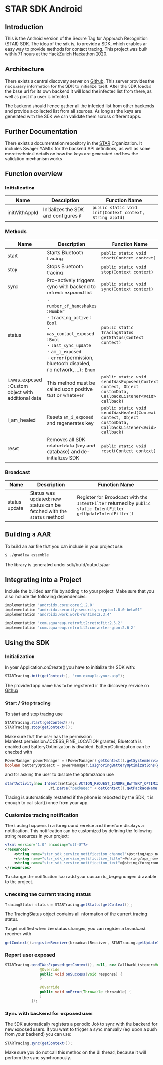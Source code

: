 # STAR SDK Android
## Introduction
This is the Android version of the Secure Tag for Approach Recognition (STAR) SDK. The idea of the sdk is, to provide a SDK, which enables an easy way to provide methods for contact tracing. This project was built within 71 hours at the HackZurich Hackathon 2020.

## Architecture
There exists a central discovery server on [Github](https://raw.githubusercontent.com/SecureTagForApproachRecognition/discovery/master/discovery.json). This server provides the necessary information for the SDK to initialize itself. After the SDK loaded the base url for its own backend it will load the infected list from there, as well as post if a user is infected.

The backend should hence gather all the infected list  from other backends and provide a collected list from all sources. As long as the keys are generated with the SDK we can validate them across different apps.

## Further Documentation

There exists a documentation repository in the [STAR](https://github.com/SecureTagForApproachRecognition) Organization. It includes Swager YAMLs for the backend API definitions, as well as some more technical details on how the keys are generated and how the validation mechanism works

## Function overview

### Initialization
Name | Description | Function Name
---- | ----------- | -------------
initWithAppId | Initializes the SDK and configures it |  `public static void init(Context context, String appId)`

### Methods 
Name | Description | Function Name
---- | ----------- | -------------
start | Starts Bluetooth tracing | `public static void start(Context context)`
stop | Stops Bluetooth tracing | `public static void stop(Context context)`
sync | Pro-actively triggers sync with backend to refresh exposed list | `public static void sync(Context context)`
status | - `number_of_handshakes` : `Number` <br /> - `tracking_active` : `Bool` <br /> - `was_contact_exposed` : `Bool` <br /> - `last_sync_update` <br /> - `am_i_exposed` <br /> - `error` (permission, bluetooth disabled, no network, ...) : `Enum` | `public static TracingStatus getStatus(Context context)`
i_was_exposed : Custom object with additional data | This method must be called upon positive test or whatever | `public static void sendIWasExposed(Context context, Object customData, CallbackListener<Void> callback)`
i_am_healed | Resets `am_i_exposed` and regenerates key | `public static void sendIWasHealed(Context context, Object customData, CallbackListener<Void> callback)`
reset | Removes all SDK related data (key and database) and de-initializes SDK | `public static void reset(Context context)`

### Broadcast
Name | Description | Function Name
---- | ----------- | -------------
status update | Status was updated; new status can be fetched with the `status` method | Register for Broadcast with the `IntentFilter` returned by `public static IntentFilter getUpdateIntentFilter()`


## Building a AAR
To build an aar file that you can include in your project use:
```sh
$ ./gradlew assemble
```
The library is generated under sdk/build/outputs/aar

## Integrating into a Project
Include the builded aar file by adding it to your project. Make sure that you also include the following dependencies:
```groovy
implementation 'androidx.core:core:1.2.0'
implementation "androidx.security:security-crypto:1.0.0-beta01"
implementation 'androidx.work:work-runtime:2.3.4'

implementation 'com.squareup.retrofit2:retrofit:2.6.2'
implementation 'com.squareup.retrofit2:converter-gson:2.6.2'
```

## Using the SDK

### Initialization
In your Application.onCreate() you have to initialize the SDK with:
```java
STARTracing.init(getContext(), "com.exmaple.your.app");
```
The provided app name has to be registered in the discovery service on [Github](https://raw.githubusercontent.com/SecureTagForApproachRecognition/discovery/master/discovery.json)

### Start / Stop tracing
To start and stop tracing use
```java
STARTracing.start(getContext());
STARTracing.stop(getContext());
```
Make sure that the user has the permission Manifest.permission.ACCESS_FINE_LOCATION granted, Bluetooth is enabled and BatteryOptimization is disabled. BatteryOptimization can be checked with
```java
PowerManager powerManager = (PowerManager) getContext().getSystemService(Context.POWER_SERVICE);
boolean batteryOptDeact = powerManager.isIgnoringBatteryOptimizations(getContext().getPackageName());
```
and for asking the user to disable the optimization use:
```java
startActivity(new Intent(Settings.ACTION_REQUEST_IGNORE_BATTERY_OPTIMIZATIONS,
					Uri.parse("package:" + getContext().getPackageName())));
```

Tracing is automatically restarted if the phone is rebooted by the SDK, it is enough to call start() once from your app.

### Customize tracing notification
The tracing happens in a foreground service and therefore displays a notification. This notification can be customized by defining the following string resources in your project:
```xml
<?xml version="1.0" encoding="utf-8"?>
<resources>
	<string name="star_sdk_service_notification_channel">@string/app_name</string>
	<string name="star_sdk_service_notification_title">@string/app_name</string>
	<string name="star_sdk_service_notification_text">@string/foreground_service_notification_text</string>
</resources>
```
To change the notification icon add your custom ic_begegnungen drawable to the project.

### Checking the current tracing status
```java
TracingStatus status = STARTracing.getStatus(getContext());
```
The TracingStatus object contains all information of the current tracing status.

To get notified when the status changes, you can register a broadcast receiver with
```java
getContext().registerReceiver(broadcastReceiver, STARTracing.getUpdateIntentFilter());
```

### Report user exposed
```java
STARTracing.sendIWasExposed(getContext(), null, new CallbackListener<Void>() {
				@Override
				public void onSuccess(Void response) {
				}

				@Override
				public void onError(Throwable throwable) {
				}
			});
```

### Sync with backend for exposed user
The SDK automatically registers a periodic Job to sync with the backend for new exposed users. If you want to trigger a sync manually (eg. upon a push from your backend) you can use:
```java
STARTracing.sync(getContext());
```
Make sure you do not call this method on the UI thread, because it will perform the sync synchronously.

